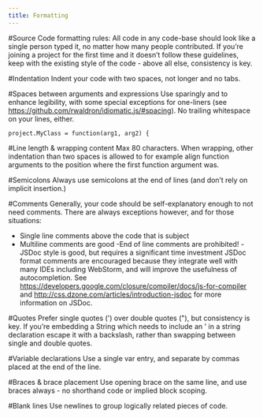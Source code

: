 ```yaml
---
title: Formatting
---
```

#Source Code formatting rules:
All code in any code-base should look like a single person typed it, no matter how many people contributed. If you’re joining a project for the first time and it doesn’t follow these guidelines, keep with the existing style of the code - above all else, consistency is key.

#Indentation
Indent your code with two spaces, not longer and no tabs.

#Spaces between arguments and expressions
Use sparingly and to enhance legibility, with some special exceptions for one-liners (see https://github.com/rwaldron/idiomatic.js/#spacing). No trailing whitespace on your lines, either.

    project.MyClass = function(arg1, arg2) {

#Line length & wrapping content
Max 80 characters. When wrapping, other indentation than two spaces is allowed to for example align function arguments to the position where the first function argument was.

#Semicolons
Always use semicolons at the end of lines (and don’t rely on implicit insertion.)

#Comments
Generally, your code should be self-explanatory enough to not need comments. There are always exceptions however, and for those situations:
- Single line comments above the code that is subject
- Multiline comments are good
 -End of line comments are prohibited!
 -JSDoc style is good, but requires a significant time investment
JSDoc format comments are encouraged because they integrate well with many IDEs including WebStorm, and will improve the usefulness of autocompletion. See https://developers.google.com/closure/compiler/docs/js-for-compiler and http://css.dzone.com/articles/introduction-jsdoc for more information on JSDoc.

#Quotes
Prefer single quotes (') over double quotes ("), but consistency is key. If you’re embedding a String which needs to include an ' in a string declaration escape it with a backslash, rather than swapping between single and double quotes.

#Variable declarations
Use a single var entry, and separate by commas placed at the end of the line.

#Braces & brace placement
Use opening brace on the same line, and use braces always - no shorthand code or implied block scoping.

#Blank lines
Use newlines to group logically related pieces of code.